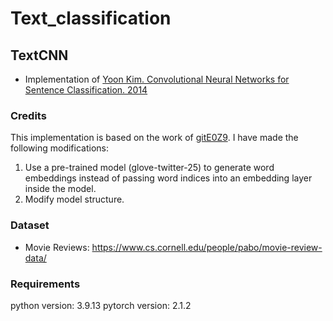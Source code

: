 # Text_classification

## TextCNN
* Implementation of [Yoon Kim. Convolutional Neural Networks for Sentence Classification. 2014](https://arxiv.org/abs/1408.5882)
### Credits
This implementation is based on the work of [gitE0Z9](https://github.com/gitE0Z9/pytorch-implementations/tree/main). I have made the following modifications:
1. Use a pre-trained model (glove-twitter-25) to generate word embeddings instead of passing word indices into an embedding layer inside the model.
2. Modify model structure.

### Dataset
* Movie Reviews: 
https://www.cs.cornell.edu/people/pabo/movie-review-data/

### Requirements
python version: 3.9.13
pytorch version: 2.1.2